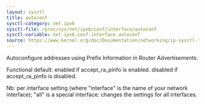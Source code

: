 ```yaml
---
layout: sysctl
title: autoconf
sysctl-category: net.ipv6
sysctl-file: /proc/sys/net/ipv6/conf/interface/autoconf
sysctl-variable: net.ipv6.conf.interface.autoconf
source: https://www.kernel.org/doc/Documentation/networking/ip-sysctl.txt
---
```

Autoconfigure addresses using Prefix Information in Router
Advertisements.

Functional default: enabled if accept_ra_pinfo is enabled.
		    disabled if accept_ra_pinfo is disabled.


Nb: per interface setting (where "interface" is the name of your network interface); "all" is a special interface: changes the settings for all interfaces.

